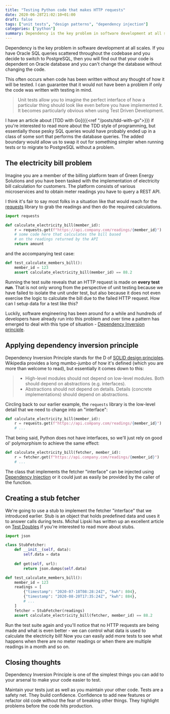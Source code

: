 ```yaml
---
title: "Testing Python code that makes HTTP requests"
date: 2020-06-28T21:02:10+01:00
draft: false
tags: ["unit tests", "design patterns", "dependency injection"]
categories: ["python"]
summary: Dependency is the key problem in software development at all scales. I'm showing how to use Dependency Inversion Principle to write code that is easy to test even if it makes HTTP requests.
---
```


Dependency is the key problem in software development at all scales. If you have Oracle SQL queries scattered throughout the codebase and you decide to switch to PostgreSQL, then you will find out that your code is dependent on Oracle database and you can't change the database without changing the code.

This often occurs when code has been written without any thought of how it will be tested. I can guarantee that it would not have been a problem if only the code was written with testing in mind.

> Unit tests allow you to imagine the perfect interface of how a particular thing should look like even before you have implemented it. It becomes particularly obvious when using Test Driven Development.

I have an article about [TDD with Go]({{<ref "/posts/tdd-with-go">}}) if you're interested to read more about the TDD style of programming, but essentially those pesky SQL queries would have probably ended up in a class of some sort that performs the database queries. The added boundary would allow us to swap it out for something simpler when running tests or to migrate to PostgreSQL without a problem.

## The electricity bill problem

Imagine you are a member of the billing platform team of Green Energy Solutions and you have been tasked with the implementation of electricity bill calculation for customers. The platform consists of various microservices and to obtain meter readings you have to query a REST API.

I think it's fair to say most folks in a situation like that would reach for the [requests](https://requests.readthedocs.io/) library to grab the readings and then do the required calculations.

```python
import requests

def calculate_electricity_bill(member_id):
    r = requests.get(f"https://api.company.com/readings/{member_id}")
    # some code here that calculates the bill based
    # on the readings returned by the API
    return amount
```

and the accompanying test case:

```python
def test_calculate_members_bill():
    member_id = 123
    assert calculate_electricity_bill(member_id) == 88.2
```

Running the test suite reveals that an HTTP request is made on **every test run**. That is not only wrong from the perspective of unit testing because we have failed to isolate the unit under test, but also because it does not even exercise the logic to calculate the bill due to the failed HTTP request. How can I setup data for a test like this?

Luckily, software engineering has been around for a while and hundreds of developers have already run into this problem and over time a pattern has emerged to deal with this type of situation - [Dependency Inversion principle](https://en.wikipedia.org/wiki/Dependency_inversion_principle).

## Applying dependency inversion principle

Dependency Inversion Principle stands for the D of [SOLID design principles](https://en.wikipedia.org/wiki/SOLID).  Wikipedia provides a long mumbo-jumbo of how it's defined (which you are more than welcome to read), but essentially it comes down to this:

> - High-level modules should not depend on low-level modules. Both should depend on abstractions (e.g. interfaces).
> - Abstractions should not depend on details. Details (concrete implementations) should depend on abstractions.

Circling back to our earlier example, the `requests` library is the low-level detail that we need to change into an "interface":

```python
def calculate_electricity_bill(member_id):
    r = requests.get(f"https://api.company.com/readings/{member_id}")
    # ...
```

That being said, Python does not have interfaces, so we'll just rely on good ol' polymorphism to achieve the same effect:

```python
def calculate_electricity_bill(fetcher, member_id):
    r = fetcher.get(f"https://api.company.com/readings/{member_id}")
    # ...
```

The class that implements the fetcher "interface" can be injected using [Dependency Injection](https://en.wikipedia.org/wiki/Dependency_injection) or it could just as easily be provided by the caller of the function.

## Creating a stub fetcher

We're going to use a stub to implement the fetcher "interface" that we introduced earlier. Stub is an object that holds predefined data and uses it to answer calls during tests. Michal Lipski has written up an excellent article on [Test Doubles](https://blog.pragmatists.com/test-doubles-fakes-mocks-and-stubs-1a7491dfa3da) if you're interested to read more about stubs.

```python
import json

class StubFetcher:
    def __init__(self, data):
        self.data = data
    
    def get(self, url):
        return json.dumps(self.data)

def test_calculate_members_bill():
    member_id = 123
    readings = [
        {"timestamp": "2020-07-18T08:28:24Z", "kwh": 804},
        {"timestamp": "2020-08-20T17:35:24Z", "kwh": 884},
        # ...
    ]
    fetcher = StubFetcher(readings)
    assert calculate_electricity_bill(fetcher, member_id) == 88.2
```

Run the test suite again and you'll notice that no HTTP requests are being made and what is even better - we can control what data is used to calculate the electricity bill! Now you can easily add more tests to see what happens when there are no meter readings or when there are multiple readings in a month and so on.

## Closing thoughts

Dependency Inversion Principle is one of the simplest things you can add to your arsenal to make your code easier to test.

Maintain your tests just as well as you maintain your other code. Tests are a safety net. They build confidence. Confidence to add new features or refactor old code without the fear of breaking other things. They highlight problems before the code hits production.
